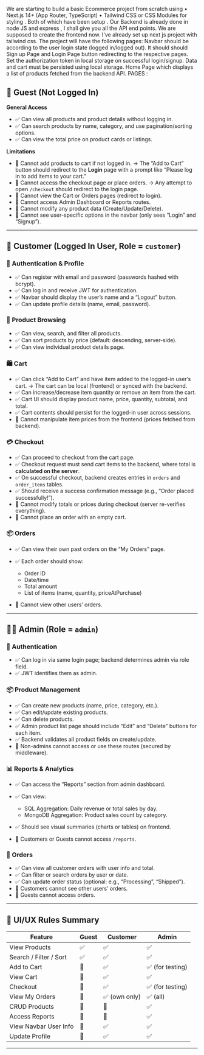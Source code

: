 We are starting to build a basic Ecommerce project from scratch using • Next.js 14+ (App Router, TypeScript) 
• Tailwind CSS or CSS Modules for styling . Both of which have been setup . Our Backend is already done in node JS and express , I shall give you all the API end points. 
We are supposed to create the frontend now. I've already set up next js project with tailwind css.
The project will have the following pages:
Navbar should be according to the user login state (logged in/logged out).
It should should Sign up Page and Login Page button redirecting to the respective pages.
Set the authorization token in local storage on successful login/signup.
Data and cart must be persisted using local storage.
Home Page which displays a list of products fetched from the backend API.
PAGES : 
## 👤 Guest (Not Logged In)

**General Access**

* ✅ Can view all products and product details without logging in.
* ✅ Can search products by name, category, and use pagination/sorting options.
* ✅ Can view the total price on product cards or listings.

**Limitations**

* 🚫 Cannot add products to cart if not logged in.
  → The “Add to Cart” button should redirect to the **Login** page with a prompt like “Please log in to add items to your cart.”
* 🚫 Cannot access the checkout page or place orders.
  → Any attempt to open `/checkout` should redirect to the login page.
* 🚫 Cannot view the Cart or Orders pages (redirect to login).
* 🚫 Cannot access Admin Dashboard or Reports routes.
* 🚫 Cannot modify any product data (Create/Update/Delete).
* 🚫 Cannot see user-specific options in the navbar (only sees “Login” and “Signup”).

---

## 🛒 Customer (Logged In User, Role = `customer`)

### 🧍 Authentication & Profile

* ✅ Can register with email and password (passwords hashed with bcrypt).
* ✅ Can log in and receive JWT for authentication.
* ✅ Navbar should display the user’s name and a “Logout” button.
* ✅ Can update profile details (name, email, password).

### 🏬 Product Browsing

* ✅ Can view, search, and filter all products.
* ✅ Can sort products by price (default: descending, server-side).
* ✅ Can view individual product details page.

### 🛍️ Cart

* ✅ Can click “Add to Cart” and have item added to the logged-in user’s cart.
  → The cart can be local (frontend) or synced with the backend.
* ✅ Can increase/decrease item quantity or remove an item from the cart.
* ✅ Cart UI should display product name, price, quantity, subtotal, and total.
* ✅ Cart contents should persist for the logged-in user across sessions.
* 🚫 Cannot manipulate item prices from the frontend (prices fetched from backend).

### 💳 Checkout

* ✅ Can proceed to checkout from the cart page.
* ✅ Checkout request must send cart items to the backend, where total is **calculated on the server**.
* ✅ On successful checkout, backend creates entries in `orders` and `order_items` tables.
* ✅ Should receive a success confirmation message (e.g., “Order placed successfully!”).
* 🚫 Cannot modify totals or prices during checkout (server re-verifies everything).
* 🚫 Cannot place an order with an empty cart.

### 📦 Orders

* ✅ Can view their own past orders on the “My Orders” page.
* ✅ Each order should show:

  * Order ID
  * Date/time
  * Total amount
  * List of items (name, quantity, priceAtPurchase)
* 🚫 Cannot view other users’ orders.

---

## 🧑‍💼 Admin (Role = `admin`)

### 🧍 Authentication

* ✅ Can log in via same login page; backend determines admin via role field.
* ✅ JWT identifies them as admin.

### 📦 Product Management

* ✅ Can create new products (name, price, category, etc.).
* ✅ Can edit/update existing products.
* ✅ Can delete products.
* ✅ Admin product list page should include “Edit” and “Delete” buttons for each item.
* ✅ Backend validates all product fields on create/update.
* 🚫 Non-admins cannot access or use these routes (secured by middleware).

### 📊 Reports & Analytics

* ✅ Can access the “Reports” section from admin dashboard.
* ✅ Can view:

  * SQL Aggregation: Daily revenue or total sales by day.
  * MongoDB Aggregation: Product sales count by category.
* ✅ Should see visual summaries (charts or tables) on frontend.
* 🚫 Customers or Guests cannot access `/reports`.

### 🧾 Orders

* ✅ Can view all customer orders with user info and total.
* ✅ Can filter or search orders by user or date.
* ✅ Can update order status (optional: e.g., “Processing”, “Shipped”).
* 🚫 Customers cannot see other users’ orders.
* 🚫 Guests cannot access orders.

---
## 🧩 UI/UX Rules Summary

| Feature                | Guest | Customer     | Admin           |
| ---------------------- | ----- | ------------ | --------------- |
| View Products          | ✅     | ✅            | ✅               |
| Search / Filter / Sort | ✅     | ✅            | ✅               |
| Add to Cart            | 🚫    | ✅            | ✅ (for testing) |
| View Cart              | 🚫    | ✅            | ✅               |
| Checkout               | 🚫    | ✅            | ✅ (for testing) |
| View My Orders         | 🚫    | ✅ (own only) | ✅ (all)         |
| CRUD Products          | 🚫    | 🚫           | ✅               |
| Access Reports         | 🚫    | 🚫           | ✅               |
| View Navbar User Info  | 🚫    | ✅            | ✅               |
| Update Profile         | 🚫    | ✅            | ✅               |

---